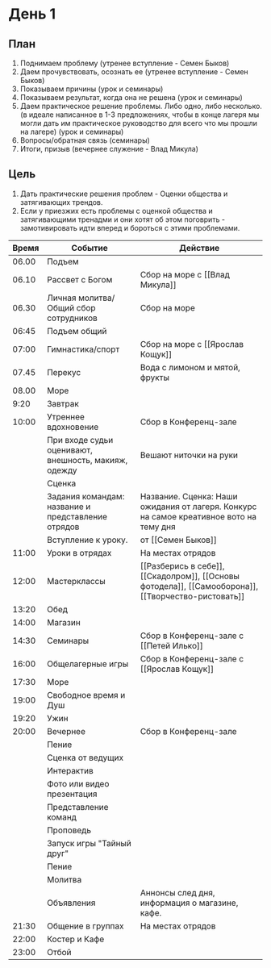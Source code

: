 # День 1
## План
      
1. Поднимаем проблему (утренее вступление - Семен Быков)
2. Даем прочувствовать, осознать ее (утренее вступление - Семен Быков)
3. Показываем причины (урок и семинары)
4. Показываем результат, когда она не решена (урок и семинары)
5. Даем практическое решение проблемы. Либо одно, либо несколько. (в идеале написанное в 1-3 предложениях, чтобы в конце лагеря мы могли дать им практическое руководство для всего что мы прошли на лагере) (урок и семинары)
6. Вопросы/обратная связь (семинары)
7. Итоги, призыв (вечернее служение - Влад Микула)

## Цель
1. Дать практические решения проблем - Оценки общества и затягивающих трендов.
2. Если у приезжих есть проблемы с оценкой общества и затягивающими тренадми и они хотят об этом поговрить - замотивировать идти вперед и бороться с этими проблемами.


| Время | Событие                                              | Действие                                                                                            |
| ----- | ---------------------------------------------------- | --------------------------------------------------------------------------------------------------- |
| 06.00 | Подъем                                               |                                                                                                     |
| 06.10 | Рассвет с Богом                                      | Сбор на море с [[Влад Микула]]                                                                      |
| 06.30 | Личная молитва/Общий сбор сотрудников                | Сбор на море                                                                                        |
| 06:45 | Подъем общий                                         |                                                                                                     |
| 07:00 | Гимнастика/спорт                                     | Сбор на море с [[Ярослав Кощук]]                                                                    |
| 07.45 | Перекус                                              | Вода с лимоном и мятой, фрукты                                                                      |
| 08.00 | Море                                                 |                                                                                                     |
| 9:20  | Завтрак                                              |                                                                                                     |
| 10:00 | Утреннее вдохновение                                 | Сбор в Конференц-зале                                                                               |
|       | При входе судьи оценивают, внешность, макияж, одежду | Вешают ниточки на руки                                                                              |
|       | Сценка                                               |                                                                                                     |
|       | Задания командам: название и представление отрядов   | Название. Сценка: Наши ожидания от лагеря. Конкурс на самое креативное вото на тему дня                                                          |
|       | Вступление к уроку.                                  | от [[Семен Быков]]                                                                                  |
| 11:00 | Уроки в отрядах                                      | На местах отрядов                                                                                   |
| 12:00 | Мастерклассы                                         | [[Разберись в себе]], [[Скадолром]], [[Основы фотодела]], [[Самооборона]], [[Творчество-ристовать]] |
| 13:20 | Обед                                                 |                                                                                                     |
| 14:00 | Магазин                                              |                                                                                                     |
| 14:30 | Семинары                                             | Сбор в Конференц-зале с [[Петей Илько]]                                                             |
| 16:00 | Общелагерные игры                                    | Сбор в Конференц-зале с [[Ярослав Кощук]]                                                           |
| 17:30 | Море                                                 |                                                                                                     |
| 19:00 | Свободное время и Душ                                |                                                                                                     |
| 19:20 | Ужин                                                 |                                                                                                     |
| 20:00 | Вечернее                                             | Сбор в Конференц-зале                                                                               |
|       | Пение                                                |                                                                                                     |
|       | Сценка от ведущих                                    |                                                                                                     |
|       | Интерактив                                           |                                                                                                     |
|       | Фото или видео презентация                           |                                                                                                     |
|       | Представление команд                                 |                                                                                                     |
|       | Проповедь                                            |                                                                                                     |
|       | Запуск игры "Тайный друг"                            |                                                                                                     |
|       | Пение                                                |                                                                                                     |
|       | Молитва                                              |                                                                                                     | 
|       | Объявления                                           | Аннонсы след дня, информация о магазине, кафе.                                                                                                    |
| 21:30 | Общение в группах                                    | На местах отрядов                                                                                   |
| 22:00 | Костер и Кафе                                        |                                                                                                     |
| 23:00 | Отбой                                                |                                                                                                     |
